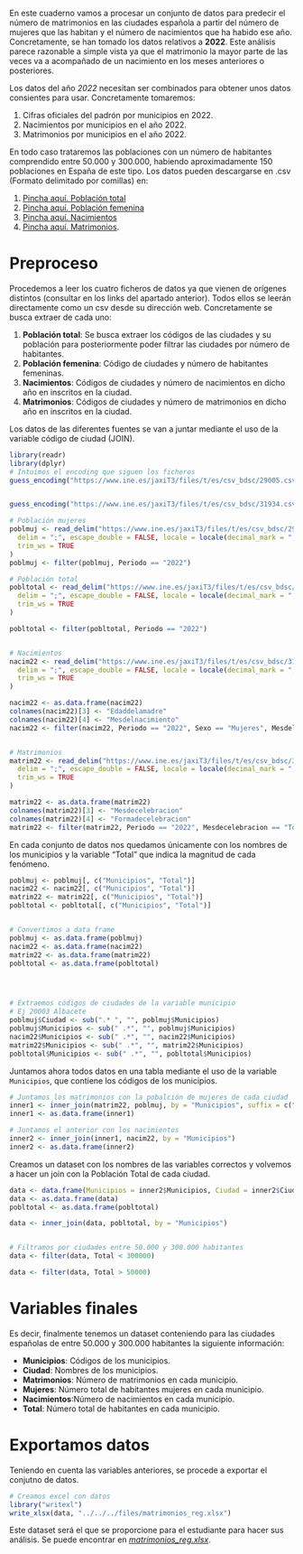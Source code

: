 En este cuaderno vamos a procesar un conjunto de datos para predecir el número de matrimonios en las ciudades española a partir del número de mujeres que las habitan y el número de nacimientos que ha habido ese año. Concretamente, se han tomado los datos relativos a **2022**. Este análisis parece razonable a simple vista ya que el matrimonio la mayor parte de las veces va a acompañado de un nacimiento en los meses anteriores o posteriores.

Los datos del año *2022* necesitan ser combinados para obtener unos datos consientes para usar. Concretamente tomaremos:

1.  Cifras oficiales del padrón por municipios en 2022.
2.  Nacimientos por municipios en el año 2022.
3.  Matrimonios por municipios en el año 2022.

En todo caso trataremos las poblaciones con un número de habitantes comprendido entre 50.000 y 300.000, habiendo aproximadamente 150 poblaciones en España de este tipo. Los datos pueden descargarse en .csv (Formato delimitado por comillas) en:

1.  [Pincha aquí. Población total](https://www.ine.es/jaxiT3/Datos.htm?t=29005)
2.  [Pincha aquí. Población femenina](https://www.ine.es/jaxiT3/Datos.htm?t=29005)
3.  [Pincha aquí. Nacimientos](https://www.ine.es/jaxiT3/Datos.htm?t=31934)
4.  [Pincha aquí. Matrimonios](https://www.ine.es/jaxiT3/Datos.htm?t=37645).

# Preproceso

Procedemos a leer los cuatro ficheros de datos ya que vienen de orígenes distintos (consultar en los links del apartado anterior). Todos ellos se leerán directamente como un csv desde su dirección web. Concretamente se busca extraer de cada uno:

1.  **Población total**: Se busca extraer los códigos de las ciudades y su población para posteriormente poder filtrar las ciudades por número de habitantes.
2.  **Población femenina**: Código de ciudades y número de habitantes femeninas.
3.  **Nacimientos**: Códigos de ciudades y número de nacimientos en dicho año en inscritos en la ciudad.
4.  **Matrimonios**: Códigos de ciudades y número de matrimonios en dicho año en inscritos en la ciudad.

Los datos de las diferentes fuentes se van a juntar mediante el uso de la variable código de ciudad (JOIN).

``` r
library(readr)
library(dplyr)
# Intuimos el encoding que siguen los ficheros
guess_encoding("https://www.ine.es/jaxiT3/files/t/es/csv_bdsc/29005.csv?nocab=1")


guess_encoding("https://www.ine.es/jaxiT3/files/t/es/csv_bdsc/31934.csv?nocab=1")

# Población mujeres
poblmuj <- read_delim("https://www.ine.es/jaxiT3/files/t/es/csv_bdsc/29005.csv?nocab=1",
  delim = ";", escape_double = FALSE, locale = locale(decimal_mark = ",", encoding = "ISO-8859-1", asciify = TRUE),
  trim_ws = TRUE
)
poblmuj <- filter(poblmuj, Periodo == "2022")

# Población total
pobltotal <- read_delim("https://www.ine.es/jaxiT3/files/t/es/csv_bdsc/29005.csv?nocab=1",
  delim = ";", escape_double = FALSE, locale = locale(decimal_mark = ",", encoding = "ISO-8859-1", asciify = TRUE),
  trim_ws = TRUE
)

pobltotal <- filter(pobltotal, Periodo == "2022")


# Nacimientos
nacim22 <- read_delim("https://www.ine.es/jaxiT3/files/t/es/csv_bdsc/31934.csv?nocab=1",
  delim = ";", escape_double = FALSE, locale = locale(decimal_mark = ",", encoding = "ISO-8859-1", asciify = TRUE),
  trim_ws = TRUE
)

nacim22 <- as.data.frame(nacim22)
colnames(nacim22)[3] <- "Edaddelamadre"
colnames(nacim22)[4] <- "Mesdelnacimiento"
nacim22 <- filter(nacim22, Periodo == "2022", Sexo == "Mujeres", Mesdelnacimiento == "Total", Edaddelamadre == "Todas las edades")


# Matrimonios
matrim22 <- read_delim("https://www.ine.es/jaxiT3/files/t/es/csv_bdsc/37645.csv?nocab=1",
  delim = ";", escape_double = FALSE, locale = locale(decimal_mark = ",", encoding = "ISO-8859-1", asciify = TRUE),
  trim_ws = TRUE
)

matrim22 <- as.data.frame(matrim22)
colnames(matrim22)[3] <- "Mesdecelebracion"
colnames(matrim22)[4] <- "Formadecelebracion"
matrim22 <- filter(matrim22, Periodo == "2022", Mesdecelebracion == "Total", Formadecelebracion == "Total")
```

En cada conjunto de datos nos quedamos únicamente con los nombres de los municipios y la variable “Total” que indica la magnitud de cada fenómeno.

``` r
poblmuj <- poblmuj[, c("Municipios", "Total")]
nacim22 <- nacim22[, c("Municipios", "Total")]
matrim22 <- matrim22[, c("Municipios", "Total")]
pobltotal <- pobltotal[, c("Municipios", "Total")]


# Convertimos a data frame
poblmuj <- as.data.frame(poblmuj)
nacim22 <- as.data.frame(nacim22)
matrim22 <- as.data.frame(matrim22)
pobltotal <- as.data.frame(pobltotal)




# Extraemos códigos de ciudades de la variable municipio
# Ej 20003 Albacete
poblmuj$Ciudad <- sub(".* ", "", poblmuj$Municipios)
poblmuj$Municipios <- sub(" .*", "", poblmuj$Municipios)
nacim22$Municipios <- sub(" .*", "", nacim22$Municipios)
matrim22$Municipios <- sub(" .*", "", matrim22$Municipios)
pobltotal$Municipios <- sub(" .*", "", pobltotal$Municipios)
```

Juntamos ahora todos datos en una tabla mediante el uso de la variable `Municipios`, que contiene los códigos de los municipios.

``` r
# Juntamos los matrimonios con la pobalción de mujeres de cada ciudad
inner1 <- inner_join(matrim22, poblmuj, by = "Municipios", suffix = c(".matr", ".muj"))
inner1 <- as.data.frame(inner1)

# Juntamos el anterior con los nacimientos
inner2 <- inner_join(inner1, nacim22, by = "Municipios")
inner2 <- as.data.frame(inner2)
```

Creamos un dataset con los nombres de las variables correctos y volvemos a hacer un join con la Población Total de cada ciudad.

``` r
data <- data.frame(Municipios = inner2$Municipios, Ciudad = inner2$Ciudad, Matrimonios = inner2$Total.matr, Mujeres = inner2$Total.muj, Nacimientos = inner2$Total)
data <- as.data.frame(data)
pobltotal <- as.data.frame(pobltotal)

data <- inner_join(data, pobltotal, by = "Municipios")


# Filtramos por ciudades entre 50.000 y 300.000 habitantes
data <- filter(data, Total < 300000)

data <- filter(data, Total > 50000)
```

# Variables finales

Es decir, finalmente tenemos un dataset conteniendo para las ciudades españolas de entre 50.000 y 300.000 habitantes la siguiente información:

-   **Municipios**: Códigos de los municipios.
-   **Ciudad**: Nombres de los municipios.
-   **Matrimonios**: Número de matrimonios en cada municipio.
-   **Mujeres**: Número total de habitantes mujeres en cada municipio.
-   **Nacimientos**:Número de nacimientos en cada municipio.
-   **Total**: Número total de habitantes en cada municipio.

# Exportamos datos

Teniendo en cuenta las variables anteriores, se procede a exportar el conjutno de datos.

``` r
# Creamos excel con datos
library("writexl")
write_xlsx(data, "../../../files/matrimonios_reg.xlsx")
```

Este dataset será el que se proporcione para el estudiante para hacer sus análisis. Se puede encontrar en [*matrimonios_reg.xlsx*](../../../files/matrimonios_reg.xlsx).
